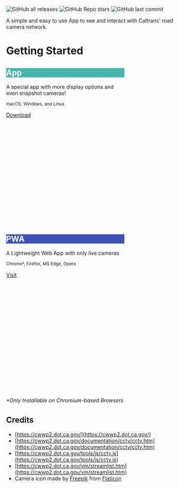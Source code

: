 
![GitHub all releases](https://img.shields.io/github/downloads/child-duckling/caltran-cameras/total?style=for-the-badge)
![GitHub Repo stars](https://img.shields.io/github/stars/child-duckling/caltrans-cameras?style=for-the-badge)
![GitHub last commit](https://img.shields.io/github/last-commit/child-duckling/caltrans-cameras?style=for-the-badge)



A simple and easy to use App to see and interact with Caltrans' road camera network.

# Getting Started

<link rel="stylesheet" href="https://fonts.googleapis.com/icon?family=Material+Icons">
<link rel="stylesheet" href="https://code.getmdl.io/1.3.0/material.indigo-pink.min.css">
<script defer src="https://code.getmdl.io/1.3.0/material.min.js"></script>


<style>
.card-square.mdl-card {
  width: 320px;
  height: 420px;
}
</style>
<div class="mdl-grid">
  <div class="mdl-cell mdl-cell--4-col">
<div class="card-square mdl-card mdl-shadow--2dp">
  <div class="mdl-card__title mdl-card--expand" style="color: #fff;
  background:
    url('/app/assests/icon.icns') bottom right 15% no-repeat #46B6AC;}">
    <h2 class="mdl-card__title-text">App</h2>
  </div>
  <div class="mdl-card__supporting-text">
    A special app with more display options and even snapshot cameras!
    <p><sup>macOS, Windows, and Linux </sup></p>  </div>
  <div class="mdl-card__actions mdl-card--border">
    <a class="mdl-button mdl-button--colored mdl-js-button mdl-js-ripple-effect" href="https://github.com/child-duckling/caltran-cameras/releases/latest">
      Download
    </a>
  </div>
</div>
  <div class="mdl-cell mdl-cell--4-col">
<div class="card-square mdl-card mdl-shadow--2dp" style="">
  <div class="mdl-card__title mdl-card--expand" style="color: #fff;
  background:
    url('/go/favicon.ico') bottom right 15% no-repeat #3f52af;}">
    <h2 class="mdl-card__title-text">PWA</h2>
  </div>
  <div class="mdl-card__supporting-text">
   A Lightweight Web App with only live cameras
    <p><sup>Chrome*, Firefox, MS Edge, Opera </p></sup></div>
  <div class="mdl-card__actions mdl-card--border">
    <a class="mdl-button mdl-button--colored mdl-js-button mdl-js-ripple-effect" href="https://caltranscameras.app/go/">
      Visit
    </a>
  </div>
</div>
</div>


###### *Only Installable on Chromium-based Browsers




## Credits

- [https://cwwp2.dot.ca.gov/](https://cwwp2.dot.ca.gov/)
- [https://cwwp2.dot.ca.gov/documentation/cctv/cctv.htm](https://cwwp2.dot.ca.gov/documentation/cctv/cctv.htm)
- [https://cwwp2.dot.ca.gov/tools/js/cctv.js](https://cwwp2.dot.ca.gov/tools/js/cctv.js)
- [https://cwwp2.dot.ca.gov/vm/streamlist.htm](https://cwwp2.dot.ca.gov/vm/streamlist.htm)
- Camera icon made by [Freepik](https://www.freepik.com) from [Flaticon](www.flaticon.com)
